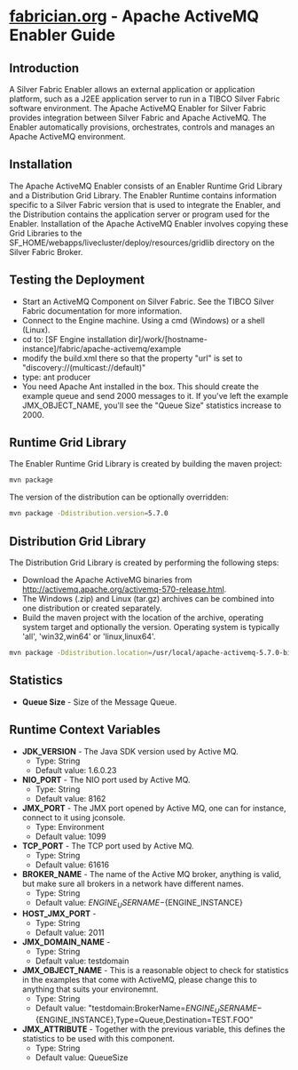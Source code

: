 [fabrician.org](http://fabrician.org/) - Apache ActiveMQ Enabler Guide
==========================================================================

Introduction
--------------------------------------
A Silver Fabric Enabler allows an external application or application platform, such as a J2EE application server to run in a TIBCO Silver Fabric software environment. The Apache ActiveMQ Enabler for Silver Fabric provides integration between Silver Fabric and Apache ActiveMQ. The Enabler automatically provisions, orchestrates, controls and manages an Apache ActiveMQ environment. 

Installation
--------------------------------------
The Apache ActiveMQ Enabler consists of an Enabler Runtime Grid Library and a Distribution 
Grid Library. The Enabler Runtime contains information specific to a Silver Fabric version that is used to integrate the Enabler, and the Distribution contains the application server or program used for the 
Enabler. Installation of the Apache ActiveMQ Enabler involves copying these Grid 
Libraries to the SF_HOME/webapps/livecluster/deploy/resources/gridlib directory on the Silver Fabric Broker. 

Testing the Deployment
--------------------------------------
* Start an ActiveMQ Component on Silver Fabric.  See the TIBCO Silver Fabric documentation for more information.
* Connect to the Engine machine. Using a cmd (Windows) or a shell (Linux).
* cd to: [SF Engine installation dir]/work/[hostname-instance]/fabric/apache-activemq/example
* modify the build.xml there so that the property "url" is set to "discovery://(multicast://default)"
* type: ant producer
* You need Apache Ant installed in the box. This should create the example queue and send 2000 messages to it. If you've left the example JMX_OBJECT_NAME, you'll see the "Queue Size" statistics increase to 2000.

Runtime Grid Library
--------------------------------------
The Enabler Runtime Grid Library is created by building the maven project:
```bash
mvn package
```
The version of the distribution can be optionally overridden:
```bash
mvn package -Ddistribution.version=5.7.0
```

Distribution Grid Library
--------------------------------------
The Distribution Grid Library is created by performing the following steps:
* Download the Apache ActiveMG binaries from http://activemq.apache.org/activemq-570-release.html.
* The Windows (.zip) and Linux (tar.gz) archives can be combined into one distribution or created separately.
* Build the maven project with the location of the archive, operating system target and optionally the version.  Operating system is typically 'all', 'win32,win64' or 'linux,linux64'.

```bash
mvn package -Ddistribution.location=/usr/local/apache-activemq-5.7.0-bin.tar.gz -Ddistribution.version=5.7.0 -Ddistribution.os=linux,linux64
```

Statistics
--------------------------------------
* **Queue Size** - Size of the Message Queue.

Runtime Context Variables
--------------------------------------
* **JDK_VERSION** - The Java SDK version used by Active MQ.
    * Type: String
    * Default value: 1.6.0.23
* **NIO_PORT** - The NIO port used by Active MQ.
    * Type: String
    * Default value: 8162
* **JMX_PORT** - The JMX port opened by Active MQ, one can for instance, connect to it using jconsole.
    * Type: Environment
    * Default value: 1099
* **TCP_PORT** - The TCP port used by Active MQ.
    * Type: String
    * Default value: 61616
* **BROKER_NAME** - The name of the Active MQ broker, anything is valid, but make sure all brokers in a network have different names.
    * Type: String
    * Default value: ${ENGINE_USERNAME}-${ENGINE_INSTANCE}
* **HOST_JMX_PORT** - 
    * Type: String
    * Default value: 2011
* **JMX_DOMAIN_NAME** - 
    * Type: String
    * Default value: testdomain
* **JMX_OBJECT_NAME** - This is a reasonable object to check for statistics in the examples that come with ActiveMQ, please change this to anything that suits your environemnt.
    * Type: String
    * Default value: "testdomain:BrokerName=${ENGINE_USERNAME}-${ENGINE_INSTANCE},Type=Queue,Destination=TEST.FOO"
* **JMX_ATTRIBUTE** - Together with the previous variable, this defines the statistics to be used with this component.
    * Type: String
    * Default value: QueueSize
